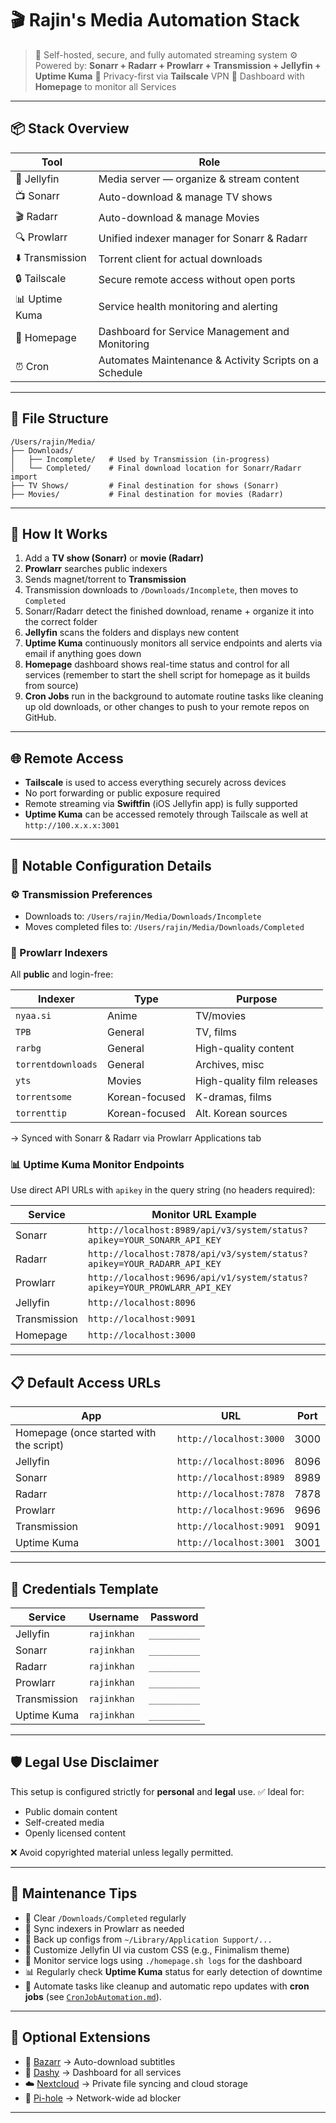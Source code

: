 # 🎬 Rajin's Media Automation Stack

> 📁 Self-hosted, secure, and fully automated streaming system
> ⚙️ Powered by: **Sonarr + Radarr + Prowlarr + Transmission + Jellyfin + Uptime Kuma**
> 🔐 Privacy-first via **Tailscale** VPN
> 🏡 Dashboard with **Homepage** to monitor all Services

---

## 📦 Stack Overview

| Tool            | Role                                            |
| --------------- | ----------------------------------------------- |
| 🧠 Jellyfin     | Media server — organize & stream content        |
| 📺 Sonarr       | Auto-download & manage TV shows                 |
| 🎬 Radarr       | Auto-download & manage Movies                   |
| 🔍 Prowlarr     | Unified indexer manager for Sonarr & Radarr     |
| ⬇️ Transmission | Torrent client for actual downloads             |
| 🔒 Tailscale    | Secure remote access without open ports         |
| 📊 Uptime Kuma  | Service health monitoring and alerting          |
| 🏡 Homepage     | Dashboard for Service Management and Monitoring |
| ⏰ Cron         | Automates Maintenance & Activity Scripts on a Schedule     |

---

## 🧭 File Structure

```
/Users/rajin/Media/
├── Downloads/
│   ├── Incomplete/   # Used by Transmission (in-progress)
│   └── Completed/    # Final download location for Sonarr/Radarr import
├── TV Shows/         # Final destination for shows (Sonarr)
├── Movies/           # Final destination for movies (Radarr)
```

---

## 🚀 How It Works

1. Add a **TV show (Sonarr)** or **movie (Radarr)**
2. **Prowlarr** searches public indexers
3. Sends magnet/torrent to **Transmission**
4. Transmission downloads to `/Downloads/Incomplete`, then moves to `Completed`
5. Sonarr/Radarr detect the finished download, rename + organize it into the correct folder
6. **Jellyfin** scans the folders and displays new content
7. **Uptime Kuma** continuously monitors all service endpoints and alerts via email if anything goes down
8. **Homepage** dashboard shows real-time status and control for all services (remember to start the shell script for homepage as it builds from source)
9. **Cron Jobs** run in the background to automate routine tasks like cleaning up old downloads, or other changes to push to your remote repos on GitHub.

---

## 🌐 Remote Access

* **Tailscale** is used to access everything securely across devices
* No port forwarding or public exposure required
* Remote streaming via **Swiftfin** (iOS Jellyfin app) is fully supported
* **Uptime Kuma** can be accessed remotely through Tailscale as well at `http://100.x.x.x:3001`

---

## 🔧 Notable Configuration Details

### ⚙️ Transmission Preferences

* Downloads to: `/Users/rajin/Media/Downloads/Incomplete`
* Moves completed files to: `/Users/rajin/Media/Downloads/Completed`

### 🎯 Prowlarr Indexers

All **public** and login-free:

| Indexer            | Type           | Purpose                    |
| ------------------ | -------------- | -------------------------- |
| `nyaa.si`          | Anime          | TV/movies                  |
| `TPB`              | General        | TV, films                  |
| `rarbg`            | General        | High-quality content       |
| `torrentdownloads` | General        | Archives, misc             |
| `yts`              | Movies         | High-quality film releases |
| `torrentsome`      | Korean-focused | K-dramas, films            |
| `torrenttip`       | Korean-focused | Alt. Korean sources        |

→ Synced with Sonarr & Radarr via Prowlarr Applications tab

### 📊 Uptime Kuma Monitor Endpoints

Use direct API URLs with `apikey` in the query string (no headers required):

| Service      | Monitor URL Example                                                       |
| ------------ | ------------------------------------------------------------------------- |
| Sonarr       | `http://localhost:8989/api/v3/system/status?apikey=YOUR_SONARR_API_KEY`   |
| Radarr       | `http://localhost:7878/api/v3/system/status?apikey=YOUR_RADARR_API_KEY`   |
| Prowlarr     | `http://localhost:9696/api/v1/system/status?apikey=YOUR_PROWLARR_API_KEY` |
| Jellyfin     | `http://localhost:8096`                                                   |
| Transmission | `http://localhost:9091`                                                   |
| Homepage     | `http://localhost:3000`                                                   |

---

## 📋 Default Access URLs

| App                                     | URL                     | Port |
| --------------------------------------- | ----------------------- | ---- |
| Homepage (once started with the script) | `http://localhost:3000` | 3000 |
| Jellyfin                                | `http://localhost:8096` | 8096 |
| Sonarr                                  | `http://localhost:8989` | 8989 |
| Radarr                                  | `http://localhost:7878` | 7878 |
| Prowlarr                                | `http://localhost:9696` | 9696 |
| Transmission                            | `http://localhost:9091` | 9091 |
| Uptime Kuma                             | `http://localhost:3001` | 3001 |

---

## 🔐 Credentials Template

| Service      | Username    | Password     |
| ------------ | ----------- | ------------ |
| Jellyfin     | `rajinkhan` | `__________` |
| Sonarr       | `rajinkhan` | `__________` |
| Radarr       | `rajinkhan` | `__________` |
| Prowlarr     | `rajinkhan` | `__________` |
| Transmission | `rajinkhan` | `__________` |
| Uptime Kuma  | `rajinkhan` | `__________` |

---

## 🛡️ Legal Use Disclaimer

This setup is configured strictly for **personal** and **legal** use.
✅ Ideal for:

* Public domain content
* Self-created media
* Openly licensed content

❌ Avoid copyrighted material unless legally permitted.

---

## 📌 Maintenance Tips

* 🧹 Clear `/Downloads/Completed` regularly
* 🔄 Sync indexers in Prowlarr as needed
* 🔁 Back up configs from `~/Library/Application Support/...`
* 🎨 Customize Jellyfin UI via custom CSS (e.g., Finimalism theme)
* 📄 Monitor service logs using `./homepage.sh logs` for the dashboard
* 📊 Regularly check **Uptime Kuma** status for early detection of downtime
* 🤖 Automate tasks like cleanup and automatic repo updates with **cron jobs** (see [`CronJobAutomation.md`](./CronJobAutomation.md)).

---

## 📎 Optional Extensions

* 📄 [Bazarr](https://www.bazarr.media) → Auto-download subtitles
* 🧭 [Dashy](https://github.com/Lissy93/dashy) → Dashboard for all services
* ☁️ [Nextcloud](https://nextcloud.com) → Private file syncing and cloud storage
* 🛑 [Pi-hole](https://pi-hole.net) → Network-wide ad blocker

---